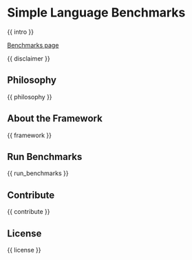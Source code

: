 # Simple Language Benchmarks

{{ intro }}

[Benchmarks page](https://bluenote10.github.io/SimpleLanguageBenchmark)

{{ disclaimer }}


## Philosophy

{{ philosophy }}

## About the Framework

{{ framework }}

## Run Benchmarks

{{ run_benchmarks }}

## Contribute

{{ contribute }}

## License

{{ license }}


